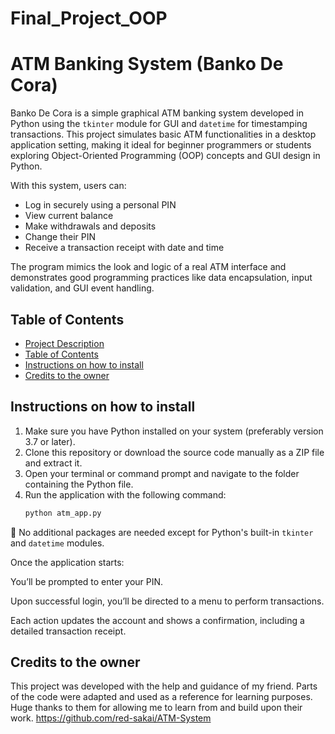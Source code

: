 # Final_Project_OOP
# ATM Banking System (Banko De Cora)

Banko De Cora is a simple graphical ATM banking system developed in Python using the `tkinter` module for GUI and `datetime` for timestamping transactions. 
This project simulates basic ATM functionalities in a desktop application setting, making it ideal for beginner programmers or students exploring Object-Oriented Programming (OOP) concepts and GUI design in Python.

With this system, users can:
- Log in securely using a personal PIN
- View current balance
- Make withdrawals and deposits
- Change their PIN
- Receive a transaction receipt with date and time

The program mimics the look and logic of a real ATM interface and demonstrates good programming practices like data encapsulation, input validation, and GUI event handling.

## Table of Contents
- [Project Description](#atm-banking-system-banko-de-cora)
- [Table of Contents](#table-of-contents)
- [Instructions on how to install](#instructions-on-how-to-install)
- [Credits to the owner](#credits-to-the-owner)

## Instructions on how to install

1. Make sure you have Python installed on your system (preferably version 3.7 or later).
2. Clone this repository or download the source code manually as a ZIP file and extract it.
3. Open your terminal or command prompt and navigate to the folder containing the Python file.
4. Run the application with the following command:
   ```bash
   python atm_app.py

📝 No additional packages are needed except for Python's built-in `tkinter` and `datetime` modules.

Once the application starts:

You’ll be prompted to enter your PIN.

Upon successful login, you’ll be directed to a menu to perform transactions.

Each action updates the account and shows a confirmation, including a detailed transaction receipt.

## Credits to the owner
This project was developed with the help and guidance of my friend. Parts of the code were adapted and used as a reference for learning purposes. Huge thanks to them for allowing me to learn from and build upon their work.
https://github.com/red-sakai/ATM-System
